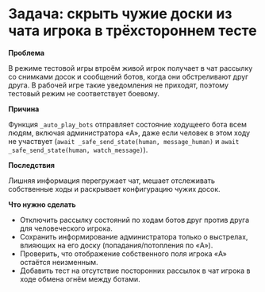 # Задача: скрыть чужие доски из чата игрока в трёхстороннем тесте

**Проблема**

В режиме тестовой игры втроём живой игрок получает в чат рассылку со снимками досок и сообщений ботов, когда они обстреливают друг друга. В рабочей игре такие уведомления не приходят, поэтому тестовый режим не соответствует боевому.

**Причина**

Функция `_auto_play_bots` отправляет состояние ходущеего бота всем людям, включая администратора «A», даже если человек в этом ходу не участвует (`await _safe_send_state(human, message_human)` и `await _safe_send_state(human, watch_message)`).

**Последствия**

Лишняя информация перегружает чат, мешает отслеживать собственные ходы и раскрывает конфигурацию чужих досок.

**Что нужно сделать**

- Отключить рассылку состояний по ходам ботов друг против друга для человеческого игрока.
- Сохранить информирование администратора только о выстрелах, влияющих на его доску (попадания/потопления по «A»).
- Проверить, что отображение собственного поля игрока «A» остаётся неизменным.
- Добавить тест на отсутствие посторонних рассылок в чат игрока в ходе обмена огнём между ботами.
